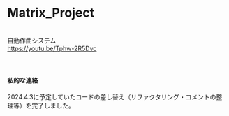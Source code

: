 # Matrix_Project

<br>自動作曲システム
<br>https://youtu.be/Tphw-2R5Dvc
<br>
<br>
<br>
#### 私的な連絡
2024.4.3に予定していたコードの差し替え（リファクタリング・コメントの整理等）を完了しました。
